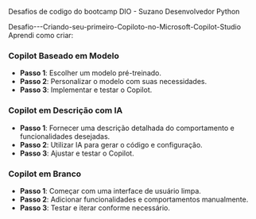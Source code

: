Desafios de codigo do bootcamp DIO - Suzano Desenvolvedor Python


Desafio---Criando-seu-primeiro-Copiloto-no-Microsoft-Copilot-Studio
Aprendi como criar:  

### Copilot Baseado em Modelo
- **Passo 1**: Escolher um modelo pré-treinado.
- **Passo 2**: Personalizar o modelo com suas necessidades.
- **Passo 3**: Implementar e testar o Copilot.

### Copilot em Descrição com IA
- **Passo 1**: Fornecer uma descrição detalhada do comportamento e funcionalidades desejadas.
- **Passo 2**: Utilizar IA para gerar o código e configuração.
- **Passo 3**: Ajustar e testar o Copilot.

### Copilot em Branco
- **Passo 1**: Começar com uma interface de usuário limpa.
- **Passo 2**: Adicionar funcionalidades e comportamentos manualmente.
- **Passo 3**: Testar e iterar conforme necessário.

